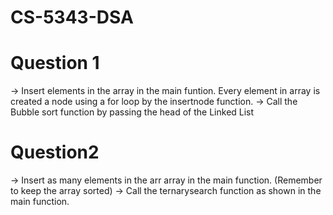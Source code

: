 # CS-5343-DSA

# Question 1
-> Insert elements in the array in the main funtion. Every element in array is created a node using a for loop by the insertnode function.
-> Call the Bubble sort function by passing the head of the Linked List

# Question2
-> Insert as many elements in the arr array in the main function. (Remember to keep the array sorted)
-> Call the ternarysearch function as shown in the main function.

